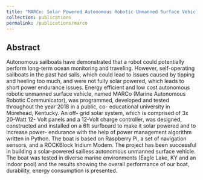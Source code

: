 ```yaml
---
title: "MARCo: Solar Powered Autonomous Robotic Unmanned Surface Vehicle"
collection: publications
permalink: /publications/marco
---
```


## Abstract
Autonomous sailboats have demonstrated that a robot could potentially perform long-term ocean monitoring and traveling. However, self-operating sailboats in the past had sails, which could lead to issues caused by tipping and heeling too much, and were not fully solar powered, which leads to short power endurance issues. Energy efficient and low cost autonomous robotic unmanned surface vehicle, named MARCo (Marine Autonomous Robotic Communicator), was programmed, developed and tested throughout the year 2018 in a public, co- educational university in Morehead, Kentucky. An off- grid solar system, which is comprised of 3x 20-Watt 12- Volt panels and a 12-Volt charge controller, was designed, constructed and installed on a 6ft surfboard to make it solar powered and to increase power- endurance with the help of power management algorithm written in Python. The boat is based on Raspberry Pi, a set of navigation sensors, and a ROCKBlock Iridium Modem. The project has been successful in building a solar-powered sailless autonomous unmanned surface vehicle. The boat was tested in diverse marine environments (Eagle Lake, KY and an indoor pool) and the results showing the overall performance of our boat, durability, energy consumption is presented.

